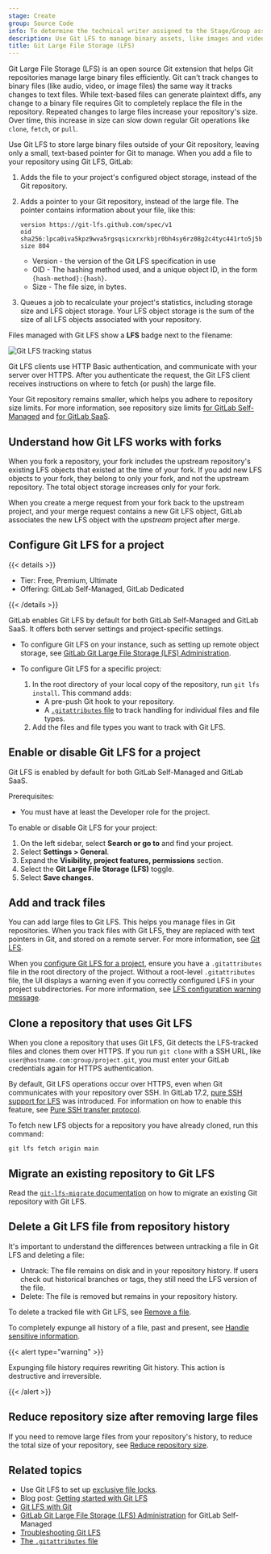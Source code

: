 ```yaml
---
stage: Create
group: Source Code
info: To determine the technical writer assigned to the Stage/Group associated with this page, see https://handbook.gitlab.com/handbook/product/ux/technical-writing/#assignments
description: Use Git LFS to manage binary assets, like images and video, without bloating your Git repository's size.
title: Git Large File Storage (LFS)
---
```


Git Large File Storage (LFS) is an open source Git extension that helps Git repositories
manage large binary files efficiently. Git can't track changes to binary files
(like audio, video, or image files) the same way it tracks changes to text files.
While text-based files can generate plaintext diffs, any change to a binary file requires
Git to completely replace the file in the repository. Repeated changes to large files
increase your repository's size. Over time, this increase in size can slow down regular Git
operations like `clone`, `fetch`, or `pull`.

Use Git LFS to store large binary files outside of your Git repository, leaving only
a small, text-based pointer for Git to manage. When you add a file to your repository
using Git LFS, GitLab:

1. Adds the file to your project's configured object storage, instead of the Git repository.
1. Adds a pointer to your Git repository, instead of the large file. The pointer
   contains information about your file, like this:

   ```plaintext
   version https://git-lfs.github.com/spec/v1
   oid sha256:lpca0iva5kpz9wva5rgsqsicxrxrkbjr0bh4sy6rz08g2c4tyc441rto5j5bctit
   size 804
   ```

   - Version - the version of the Git LFS specification in use
   - OID - The hashing method used, and a unique object ID, in the form `{hash-method}:{hash}`.
   - Size - The file size, in bytes.

1. Queues a job to recalculate your project's statistics, including storage size and
   LFS object storage. Your LFS object storage is the sum of the size of all LFS
   objects associated with your repository.

Files managed with Git LFS show a **LFS** badge next to the filename:

![Git LFS tracking status](img/lfs_badge_v16_0.png)

Git LFS clients use HTTP Basic authentication, and communicate with your server
over HTTPS. After you authenticate the request, the Git LFS client receives instructions
on where to fetch (or push) the large file.

Your Git repository remains smaller, which helps you adhere to repository size limits.
For more information, see repository size limits
[for GitLab Self-Managed](../../../administration/settings/account_and_limit_settings.md#repository-size-limit) and
[for GitLab SaaS](../../../user/gitlab_com/_index.md#account-and-limit-settings).

## Understand how Git LFS works with forks

When you fork a repository, your fork includes the upstream repository's existing LFS objects
that existed at the time of your fork. If you add new LFS objects to your fork,
they belong to only your fork, and not the upstream repository. The total object storage
increases only for your fork.

When you create a merge request from your fork back to the upstream project, and
your merge request contains a new Git LFS object, GitLab associates the new LFS object
with the _upstream_ project after merge.

## Configure Git LFS for a project

{{< details >}}

- Tier: Free, Premium, Ultimate
- Offering: GitLab Self-Managed, GitLab Dedicated

{{< /details >}}

GitLab enables Git LFS by default for both GitLab Self-Managed and GitLab SaaS.
It offers both server settings and project-specific settings.

- To configure Git LFS on your instance, such as setting up remote object storage, see
  [GitLab Git Large File Storage (LFS) Administration](../../../administration/lfs/_index.md).
- To configure Git LFS for a specific project:

  1. In the root directory of your local copy of the repository, run `git lfs install`. This command
     adds:
     - A pre-push Git hook to your repository.
     - A [`.gitattributes` file](../../../user/project/repository/files/git_attributes.md) to track
       handling for individual files and file types.
  1. Add the files and file types you want to track with Git LFS.

## Enable or disable Git LFS for a project

Git LFS is enabled by default for both GitLab Self-Managed and GitLab SaaS.

Prerequisites:

- You must have at least the Developer role for the project.

To enable or disable Git LFS for your project:

1. On the left sidebar, select **Search or go to** and find your project.
1. Select **Settings > General**.
1. Expand the **Visibility, project features, permissions** section.
1. Select the **Git Large File Storage (LFS)** toggle.
1. Select **Save changes**.

## Add and track files

You can add large files to Git LFS. This helps you manage files in Git repositories.
When you track files with Git LFS, they are replaced with text pointers in Git,
and stored on a remote server. For more information, see [Git LFS](../file_management.md#git-lfs).

When you [configure Git LFS for a project](#configure-git-lfs-for-a-project), ensure you have a
`.gitattributes` file in the root directory of the project. Without a root-level `.gitattributes` file,
the UI displays a warning even if you correctly configured LFS in your project subdirectories.
For more information, see [LFS configuration warning message](troubleshooting.md#warning-possible-lfs-configuration-issue).

## Clone a repository that uses Git LFS

When you clone a repository that uses Git LFS, Git detects the LFS-tracked files
and clones them over HTTPS. If you run `git clone` with a SSH URL, like
`user@hostname.com:group/project.git`, you must enter your GitLab credentials again for HTTPS
authentication.

By default, Git LFS operations occur over HTTPS, even when Git communicates with your repository over SSH.
In GitLab 17.2, [pure SSH support for LFS](https://gitlab.com/groups/gitlab-org/-/epics/11872) was introduced.
For information on how to enable this feature, see [Pure SSH transfer protocol](../../../administration/lfs/_index.md#pure-ssh-transfer-protocol).

To fetch new LFS objects for a repository you have already cloned, run this command:

```shell
git lfs fetch origin main
```

## Migrate an existing repository to Git LFS

Read the [`git-lfs-migrate` documentation](https://github.com/git-lfs/git-lfs/blob/main/docs/man/git-lfs-migrate.adoc)
on how to migrate an existing Git repository with Git LFS.

## Delete a Git LFS file from repository history

It's important to understand the differences between untracking a file in Git LFS and deleting a file:

- Untrack: The file remains on disk and in your repository history.
If users check out historical branches or tags, they still need the LFS version of the file.
- Delete: The file is removed but remains in your repository history.

To delete a tracked file with Git LFS, see [Remove a file](../undo.md#remove-a-file-from-a-repository).

To completely expunge all history of a file, past and present,
see [Handle sensitive information](../undo.md#handle-sensitive-information).

{{< alert type="warning" >}}

Expunging file history requires rewriting Git history. This action is destructive and irreversible.

{{< /alert >}}

## Reduce repository size after removing large files

If you need to remove large files from your repository's history, to reduce
the total size of your repository, see
[Reduce repository size](../../../user/project/repository/repository_size.md#methods-to-reduce-repository-size).

## Related topics

- Use Git LFS to set up [exclusive file locks](../file_management.md#configure-file-locks).
- Blog post: [Getting started with Git LFS](https://about.gitlab.com/blog/2017/01/30/getting-started-with-git-lfs-tutorial/)
- [Git LFS with Git](../file_management.md#git-lfs)
- [GitLab Git Large File Storage (LFS) Administration](../../../administration/lfs/_index.md) for GitLab Self-Managed
- [Troubleshooting Git LFS](troubleshooting.md)
- [The `.gitattributes` file](../../../user/project/repository/files/git_attributes.md)
